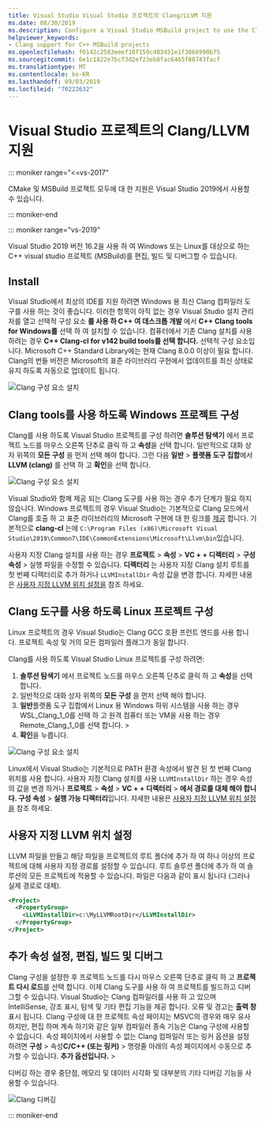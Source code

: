 ```yaml
---
title: Visual Studio Visual Studio 프로젝트의 Clang/LLVM 지원
ms.date: 08/30/2019
ms.description: Configure a Visual Studio MSBuild project to use the Clang/LLVM toolchain.
helpviewer_keywords:
- Clang support for C++ MSBuild projects
ms.openlocfilehash: f0142c2583eeef10f159cd83451e1f3866990b75
ms.sourcegitcommit: 6e1c1822e7bcf3d2ef23eb8fac6465f88743facf
ms.translationtype: MT
ms.contentlocale: ko-KR
ms.lasthandoff: 09/03/2019
ms.locfileid: "70222632"
---
```

# <a name="clangllvm-support-in-visual-studio-projects"></a>Visual Studio 프로젝트의 Clang/LLVM 지원

::: moniker range="<=vs-2017"

CMake 및 MSBuild 프로젝트 모두에 대 한 지원은 Visual Studio 2019에서 사용할 수 있습니다.

::: moniker-end

::: moniker range="vs-2019"

Visual Studio 2019 버전 16.2을 사용 하 여 Windows 또는 Linux를 대상으로 하는 C++ visual studio 프로젝트 (MSBuild)를 편집, 빌드 및 디버그할 수 있습니다.

## <a name="install"></a>Install

Visual Studio에서 최상의 IDE를 지원 하려면 Windows 용 최신 Clang 컴파일러 도구를 사용 하는 것이 좋습니다. 이러한 항목이 아직 없는 경우 Visual Studio 설치 관리자를 열고 선택적 구성 요소 **를 사용 하 C++ 여 데스크톱 개발** 에서  **C++ Clang tools for Windows를** 선택 하 여 설치할 수 있습니다. 컴퓨터에서 기존 Clang 설치를 사용 하려는 경우  **C++ Clang-cl for v142 build tools를 선택 합니다.** 선택적 구성 요소입니다. Microsoft C++ Standard Library에는 현재 Clang 8.0.0 이상이 필요 합니다. Clang의 번들 버전은 Microsoft의 표준 라이브러리 구현에서 업데이트를 최신 상태로 유지 하도록 자동으로 업데이트 됩니다. 

![Clang 구성 요소 설치](media/clang-install-vs2019.png)

## <a name="configure-a-windows-project-to-use-clang-tools"></a>Clang tools를 사용 하도록 Windows 프로젝트 구성

Clang를 사용 하도록 Visual Studio 프로젝트를 구성 하려면 **솔루션 탐색기** 에서 프로젝트 노드를 마우스 오른쪽 단추로 클릭 하 고 **속성**을 선택 합니다. 일반적으로 대화 상자 위쪽의 **모든 구성** 을 먼저 선택 해야 합니다. 그런 다음 **일반** > **플랫폼 도구 집합**에서 **LLVM (clang)** 를 선택 하 고 **확인**을 선택 합니다.

![Clang 구성 요소 설치](media/clang-msbuild-prop-page.png)

Visual Studio와 함께 제공 되는 Clang 도구를 사용 하는 경우 추가 단계가 필요 하지 않습니다. Windows 프로젝트의 경우 Visual Studio는 기본적으로 Clang 모드에서 Clang를 호출 하 고 표준 라이브러리의 Microsoft 구현에 대 한 링크를 [제공](https://llvm.org/devmtg/2014-04/PDFs/Talks/clang-cl.pdf) 합니다. 기본적으로 **clang-cl** 는에 `C:\Program Files (x86)\Microsoft Visual Studio\2019\Common7\IDE\CommonExtensions\Microsoft\Llvm\bin`있습니다.

사용자 지정 Clang 설치를 사용 하는 경우 **프로젝트** > **속성** > **VC + + 디렉터리** > **구성 속성** > 실행 파일을 수정할 수 있습니다. **디렉터리** 는 사용자 지정 Clang 설치 루트를 첫 번째 디렉터리로 추가 하거나 `LLVMInstallDir` 속성 값을 변경 합니다. 자세한 내용은 [사용자 지정 LLVM 위치 설정을](#custom_llvm_location) 참조 하세요.

## <a name="configure-a-linux-project-to-use-clang-tools"></a>Clang 도구를 사용 하도록 Linux 프로젝트 구성

Linux 프로젝트의 경우 Visual Studio는 Clang GCC 호환 프런트 엔드를 사용 합니다. 프로젝트 속성 및 거의 모든 컴파일러 플래그가 동일 합니다.

Clang를 사용 하도록 Visual Studio Linux 프로젝트를 구성 하려면:

1. **솔루션 탐색기** 에서 프로젝트 노드를 마우스 오른쪽 단추로 클릭 하 고 **속성**을 선택 합니다. 
1. 일반적으로 대화 상자 위쪽의 **모든 구성** 을 먼저 선택 해야 합니다. 
1. **일반**플랫폼 도구 집합에서 Linux 용 Windows 하위 시스템을 사용 하는 경우 WSL_Clang_1_0를 선택 하 고 원격 컴퓨터 또는 VM을 사용 하는 경우 Remote_Clang_1_0를 선택 합니다. >
1. **확인**을 누릅니다.

![Clang 구성 요소 설치](media/clang-msbuild-prop-page.png)

Linux에서 Visual Studio는 기본적으로 PATH 환경 속성에서 발견 된 첫 번째 Clang 위치를 사용 합니다. 사용자 지정 Clang 설치를 사용 `LLVMInstallDir` 하는 경우 속성의 값을 변경 하거나 **프로젝트** > **속성** > **VC + + 디렉터리**  >   **에서 경로를 대체 해야 합니다. 구성 속성** > **실행 가능 디렉터리**입니다. 자세한 내용은 [사용자 지정 LLVM 위치 설정을](#custom_llvm_location) 참조 하세요.

## <a name="custom_llvm_location"></a>사용자 지정 LLVM 위치 설정

LLVM 파일을 만들고 해당 파일을 프로젝트의 루트 폴더에 추가 하 여 하나 이상의 프로젝트에 대해 사용자 지정 경로를 설정할 수 있습니다. 루트 솔루션 폴더에 추가 하 여 솔루션의 모든 프로젝트에 적용할 수 있습니다. 파일은 다음과 같이 표시 됩니다 (그러나 실제 경로로 대체).

```xml
<Project>
  <PropertyGroup>
    <LLVMInstallDir>c:\MyLLVMRootDir</LLVMInstallDir>
  </PropertyGroup>
</Project>
```

## <a name="set-additional-properties-edit-build-and-debug"></a>추가 속성 설정, 편집, 빌드 및 디버그

Clang 구성을 설정한 후 프로젝트 노드를 다시 마우스 오른쪽 단추로 클릭 하 고 **프로젝트 다시 로드**를 선택 합니다. 이제 Clang 도구를 사용 하 여 프로젝트를 빌드하고 디버그할 수 있습니다. Visual Studio는 Clang 컴파일러를 사용 하 고 있으며 IntelliSense, 강조 표시, 탐색 및 기타 편집 기능을 제공 합니다. 오류 및 경고는 **출력 창**표시 됩니다. Clang 구성에 대 한 프로젝트 속성 페이지는 MSVC의 경우와 매우 유사 하지만, 편집 하며 계속 하기와 같은 일부 컴파일러 종속 기능은 Clang 구성에 사용할 수 없습니다. 속성 페이지에서 사용할 수 없는 Clang 컴파일러 또는 링커 옵션을 설정 하려면 **구성** > 속성**C/C++ (또는 링커)**  > 명령줄 아래의 속성 페이지에서 수동으로 추가할 수 있습니다. **추가 옵션입니다.**  > 

디버깅 하는 경우 중단점, 메모리 및 데이터 시각화 및 대부분의 기타 디버깅 기능을 사용할 수 있습니다.  

![Clang 디버깅](media/clang-debug-msbuild.png)

::: moniker-end
